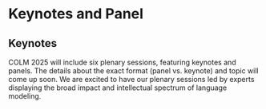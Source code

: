 # Keynotes and Panel

## Keynotes

COLM 2025 will include six plenary sessions, featuring keynotes and panels. The details about the exact format (panel vs. keynote) and topic will come up soon. We are excited to have our plenary sessions led by experts displaying the broad impact and intellectual spectrum of language modeling. 
